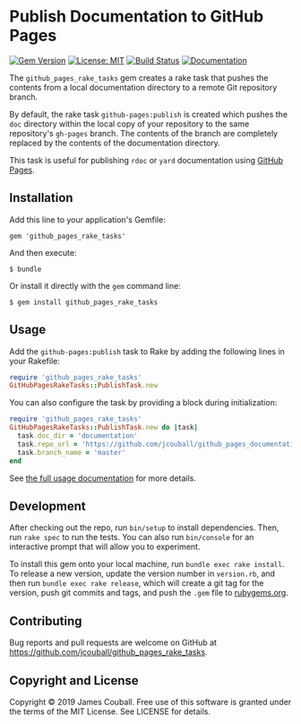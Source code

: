 # Publish Documentation to GitHub Pages

[![Gem Version](https://badge.fury.io/rb/github_pages_rake_tasks.svg)](https://badge.fury.io/rb/github_pages_rake_tasks)
[![License: MIT](https://img.shields.io/badge/License-MIT-yellow.svg)](https://opensource.org/licenses/MIT)
[![Build Status](https://travis-ci.com/jcouball/github_pages_rake_tasks.svg?branch=master)](https://travis-ci.com/jcouball/github_pages_rake_tasks)
[![Documentation](https://img.shields.io/badge/Documentation-OK-green.svg)](https://jcouball.github.io/github_pages_rake_tasks/)

The `github_pages_rake_tasks` gem creates a rake task that pushes the contents
from a local documentation directory to a remote Git repository branch.

By default, the rake task `github-pages:publish` is created which pushes the `doc`
directory within the local copy of your repository to the same repository's
`gh-pages` branch.  The contents of the branch are completely replaced by the
contents of the documentation directory.

This task is useful for publishing `rdoc` or `yard` documentation using
[GitHub Pages](https://pages.github.com).

## Installation

Add this line to your application's Gemfile:

    gem 'github_pages_rake_tasks'

And then execute:

    $ bundle

Or install it directly with the `gem` command line:

    $ gem install github_pages_rake_tasks

## Usage

Add the `github-pages:publish` task to Rake by adding the following lines in your Rakefile:

```Ruby
require 'github_pages_rake_tasks'
GitHubPagesRakeTasks::PublishTask.new
```

You can also configure the task by providing a block during initialization:

```Ruby
require 'github_pages_rake_tasks'
GitHubPagesRakeTasks::PublishTask.new do |task|
  task.doc_dir = 'documentation'
  task.repo_url = 'https://github.com/jcouball/github_pages_documentation'
  task.branch_name = 'master'
end
```

See [the full usage documentation](https://github.com/pages/jcouball/guthub_pages_rake_tasks) for more details.

## Development

After checking out the repo, run `bin/setup` to install dependencies. Then, run `rake spec` to run the tests. You can also run `bin/console` for an interactive prompt that will allow you to experiment.

To install this gem onto your local machine, run `bundle exec rake install`. 
To release a new version, update the version number in `version.rb`, and then run 
`bundle exec rake release`, which will create a git tag for the version, push git 
commits and tags, and push the `.gem` file to [rubygems.org](https://rubygems.org).

## Contributing

Bug reports and pull requests are welcome on GitHub at https://github.com/jcouball/github_pages_rake_tasks.

## Copyright and License

Copyright © 2019 James Couball. Free use of this software is granted under the terms of the MIT License. See LICENSE for details.
